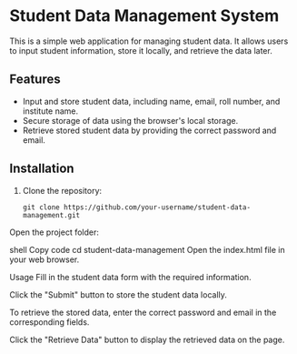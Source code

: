 # Student Data Management System

This is a simple web application for managing student data. It allows users to input student information, store it locally, and retrieve the data later.

## Features

- Input and store student data, including name, email, roll number, and institute name.
- Secure storage of data using the browser's local storage.
- Retrieve stored student data by providing the correct password and email.

## Installation

1. Clone the repository:

   ```shell
   git clone https://github.com/your-username/student-data-management.git
Open the project folder:

shell
Copy code
cd student-data-management
Open the index.html file in your web browser.

Usage
Fill in the student data form with the required information.

Click the "Submit" button to store the student data locally.

To retrieve the stored data, enter the correct password and email in the corresponding fields.

Click the "Retrieve Data" button to display the retrieved data on the page.

